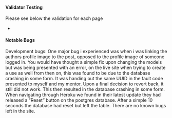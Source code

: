 #### Validator Testing
Please see below the validation for each page

*

#### Notable Bugs

Development bugs: One major bug i experienced was when i was linking the authors profile image to the post, opposed to the profile image of someone logged in. You would have thought a simple fix upon changing the models but was being presented with an error, on the live site when trying to create a use as well from then on, this was found to be due to the database crashing in some form. It was handing out the same UUID in the fault code presented to myself and my mentor. Upon a final decision to revert back, it still did not work. This then resulted in the database crashing in some form. When navigating through Heroku we found in their latest update they had released a “Reset” button on the postgres database. After a simple 10 seconds the database had reset but left the table.
There are no known bugs left in the site.